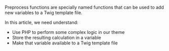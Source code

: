 Preprocess functions are specially named functions that can be used to add new variables to a Twig template file.

In this article, we need understand:

* Use PHP to perform some complex logic in our theme
* Store the resulting calculation in a variable
* Make that variable available to a Twig template file



